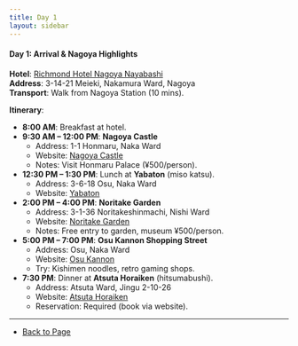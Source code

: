```yaml
---
title: Day 1
layout: sidebar
---
```

#### **Day 1: Arrival & Nagoya Highlights**  
**Hotel**: [Richmond Hotel Nagoya Nayabashi](https://www.richmondhotel.jp/nagoya-nayabashi/en/)  
**Address**: 3-14-21 Meieki, Nakamura Ward, Nagoya  
**Transport**: Walk from Nagoya Station (10 mins).  

**Itinerary**:  
- **8:00 AM**: Breakfast at hotel.  
- **9:30 AM – 12:00 PM**: **Nagoya Castle**  
  - Address: 1-1 Honmaru, Naka Ward  
  - Website: [Nagoya Castle](https://www.nagoyajo.city.nagoya.jp/)  
  - Notes: Visit Honmaru Palace (¥500/person).  
- **12:30 PM – 1:30 PM**: Lunch at **Yabaton** (miso katsu).  
  - Address: 3-6-18 Osu, Naka Ward  
  - Website: [Yabaton](https://www.yabaton.com/)  
- **2:00 PM – 4:00 PM**: **Noritake Garden**  
  - Address: 3-1-36 Noritakeshinmachi, Nishi Ward  
  - Website: [Noritake Garden](https://www.noritake.co.jp/eng/mori/)  
  - Notes: Free entry to garden, museum ¥500/person.  
- **5:00 PM – 7:00 PM**: **Osu Kannon Shopping Street**  
  - Address: Osu, Naka Ward  
  - Website: [Osu Kannon](https://osu.jp/en/)  
  - Try: Kishimen noodles, retro gaming shops.  
- **7:30 PM**: Dinner at **Atsuta Horaiken** (hitsumabushi).  
  - Address: Atsuta Ward, Jingu 2-10-26  
  - Website: [Atsuta Horaiken](https://www.houraiken.com/)  
  - Reservation: Required (book via website).  

---
- [Back to Page](https://inducedcandle172.github.io/inducedcandle172)  